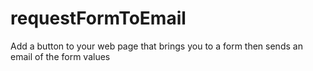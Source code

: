 # requestFormToEmail
Add a button to your web page that brings you to a form then sends an email of the form values
